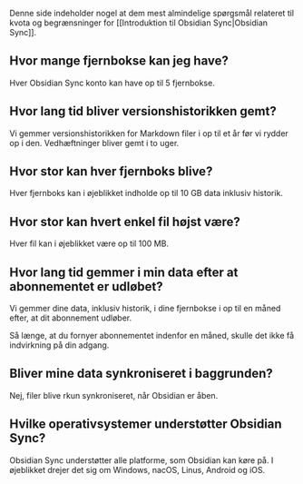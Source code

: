 Denne side indeholder nogel at dem mest almindelige spørgsmål relateret til kvota og begrænsninger for [[Introduktion til Obsidian Sync|Obsidian Sync]].

## Hvor mange fjernbokse kan jeg have?

Hver Obsidian Sync konto kan have op til 5 fjernbokse.

## Hvor lang tid bliver versionshistorikken gemt?

Vi gemmer versionshistorikken for Markdown filer i op til et år før vi rydder op i den. Vedhæftninger bliver gemt i to uger.

## Hvor stor kan hver fjernboks blive?

Hver fjernboks kan i øjeblikket indholde op til 10 GB data inklusiv historik.


## Hvor stor kan hvert enkel fil højst være?

Hver fil kan i øjeblikket være op til 100 MB.

## Hvor lang tid gemmer i min data efter at abonnementet er udløbet?

Vi gemmer dine data, inklusiv historik, i dine fjernbokse i op til en måned efter, at dit abonnement udløber.

Så længe, at du fornyer abonnementet indenfor en måned, skulle det ikke få indvirkning på din adgang.

## Bliver mine data synkroniseret i baggrunden?

Nej, filer blive rkun synkroniseret, når Obsidian er åben.

## Hvilke operativsystemer understøtter Obsidian Sync?

Obsidian Sync understøtter alle platforme, som Obsidian kan køre på. I øjeblikket drejer det sig om Windows, nacOS, Linus, Android og iOS.
